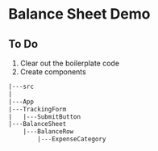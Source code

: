# Balance Sheet Demo

## To Do

1. Clear out the boilerplate code
2. Create components

```txt
|---src
|
|---App
|---TrackingForm
|   |---SubmitButton
|---BalanceSheet
    |---BalanceRow
        |---ExpenseCategory
```

